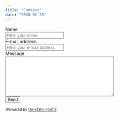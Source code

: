 ```yaml
---
title: "Contact"
date: "2020-02-25"
---
```

<form method="post" action="https://forms.un-static.com/forms/7ffeef8acb18bb05c78021e1f1b93cfc5cc3ef94">
  <div class="form-group row">
    <label for="name" class="col-4 col-form-label">Name</label>
    <div class="col-8">
      <div class="input-group">
        <div class="input-group-addon"><i class="fa fa-user"></i></div>
        <input name="name" placeholder="Fill in your name" type="text" class="form-control">
      </div>
    </div>
  </div>
  <div class="form-group row">
    <label for="email" class="col-4 col-form-label">E-mail address</label>
    <div class="col-8">
      <div class="input-group">
        <div class="input-group-addon"><i class="fa fa-envelope"></i></div>
        <input name="email" placeholder="Fill in your e-mail address" type="text" class="form-control">
      </div>
    </div>
  </div>
  <div class="form-group row">
    <label for="message" class="col-4 col-form-label">Message</label>
    <div class="col-8">
      <textarea name="message" cols="40" rows="8" class="form-control"></textarea>
    </div>
  </div>
  <div class="form-group row">
    <div class="offset-4 col-8">
      <button type="submit" class="btn btn-primary">Send</button>
    </div>
  </div>
  <div class="text-center">
    <p><small>(Powered by <a rel="nofollow" href="Un-static Forms">Un-static Forms</a>)</small></p>
  </div>
</form>
